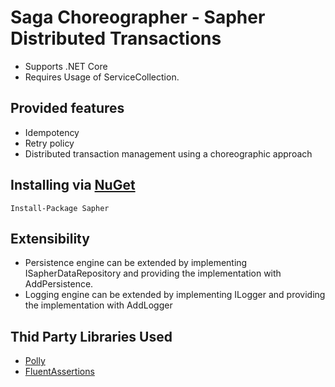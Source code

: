 # Saga Choreographer - Sapher Distributed Transactions

* Supports .NET Core
* Requires Usage of ServiceCollection.

## Provided features
* Idempotency
* Retry policy
* Distributed transaction management using a choreographic approach

## Installing via [NuGet](https://www.nuget.org/packages/sapher)

    Install-Package Sapher

## Extensibility
* Persistence engine can be extended by implementing ISapherDataRepository and providing the implementation with AddPersistence.
* Logging engine can be extended by implementing ILogger and providing the implementation with AddLogger

## Thid Party Libraries Used
* [Polly](https://github.com/App-vNext/Polly)
* [FluentAssertions](https://github.com/fluentassertions/fluentassertions)
